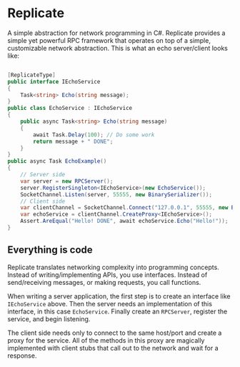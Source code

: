 Replicate
=========

A simple abstraction for network programming in C#. Replicate provides a simple yet powerful RPC framework that operates
on top of a simple, customizable network abstraction. This is what an echo server/client looks like:

```c#

[ReplicateType]
public interface IEchoService
{
    Task<string> Echo(string message);
}
public class EchoService : IEchoService
{
    public async Task<string> Echo(string message)
    {
        await Task.Delay(100); // Do some work
        return message + " DONE";
    }
}
public async Task EchoExample()
{
    // Server side
    var server = new RPCServer();
    server.RegisterSingleton<IEchoService>(new EchoService());
    SocketChannel.Listen(server, 55555, new BinarySerializer());
    // Client side
    var clientChannel = SocketChannel.Connect("127.0.0.1", 55555, new BinarySerializer());
    var echoService = clientChannel.CreateProxy<IEchoService>();
    Assert.AreEqual("Hello! DONE", await echoService.Echo("Hello!"));
}
```

## Everything is code

Replicate translates networking complexity into programming concepts. Instead of writing/implementing APIs, you use
interfaces. Instead of send/receiving messages, or making requests, you call functions.

When writing a server application, the first step is to create an interface like `IEchoService` above. Then the server
needs an implementation of this interface, in this case `EchoService`. Finally create an `RPCServer`, register the
service, and begin listening.

The client side needs only to connect to the same host/port and create a proxy for the service. All of the methods
in this proxy are magically implemented with client stubs that call out to the network and wait for a response.